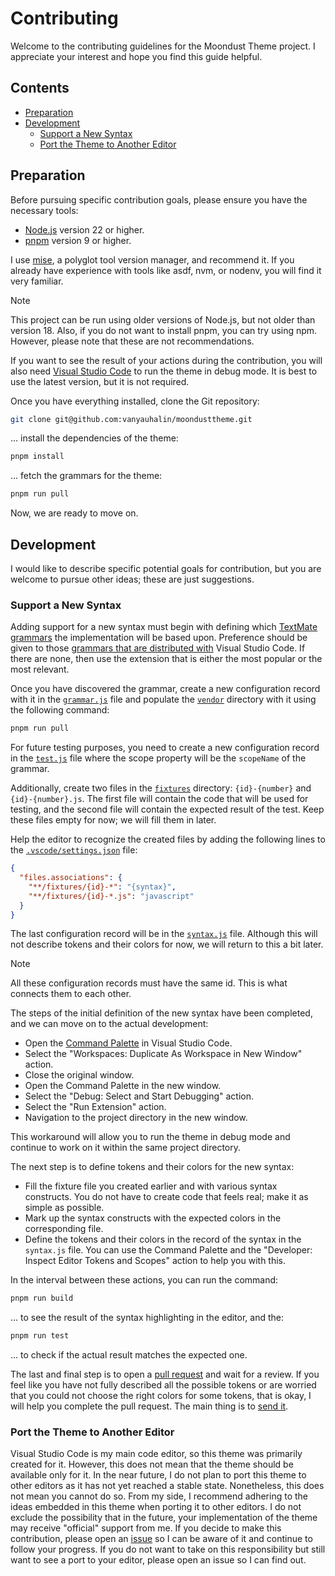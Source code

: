 # Contributing

Welcome to the contributing guidelines for the Moondust Theme project. I appreciate your interest and hope you find this guide helpful.

## Contents

- [Preparation](#preparation)
- [Development](#development)
  - [Support a New Syntax](#support-a-new-syntax)
  - [Port the Theme to Another Editor](#port-the-theme-to-another-editor)

## Preparation

Before pursuing specific contribution goals, please ensure you have the necessary tools:

- [Node.js] version 22 or higher.
- [pnpm] version 9 or higher.

I use [mise], a polyglot tool version manager, and recommend it. If you already have experience with tools like asdf, nvm, or nodenv, you will find it very familiar.

> [!NOTE]
>
> This project can be run using older versions of Node.js, but not older than version 18. Also, if you do not want to install pnpm, you can try using npm. However, please note that these are not recommendations.

If you want to see the result of your actions during the contribution, you will also need [Visual Studio Code] to run the theme in debug mode. It is best to use the latest version, but it is not required.

Once you have everything installed, clone the Git repository:

```sh
git clone git@github.com:vanyauhalin/moondusttheme.git
```

... install the dependencies of the theme:

```sh
pnpm install
```

... fetch the grammars for the theme:

```sh
pnpm run pull
```

Now, we are ready to move on.

## Development

I would like to describe specific potential goals for contribution, but you are welcome to pursue other ideas; these are just suggestions.

### Support a New Syntax

Adding support for a new syntax must begin with defining which [TextMate grammars] the implementation will be based upon. Preference should be given to those [grammars that are distributed with] Visual Studio Code. If there are none, then use the extension that is either the most popular or the most relevant.

Once you have discovered the grammar, create a new configuration record with it in the [`grammar.js`] file and populate the [`vendor`] directory with it using the following command:

```sh
pnpm run pull
```

For future testing purposes, you need to create a new configuration record in the [`test.js`] file where the scope property will be the `scopeName` of the grammar.

Additionally, create two files in the [`fixtures`] directory: `{id}-{number}` and `{id}-{number}.js`. The first file will contain the code that will be used for testing, and the second file will contain the expected result of the test. Keep these files empty for now; we will fill them in later.

Help the editor to recognize the created files by adding the following lines to the [`.vscode/settings.json`] file:

```json
{
  "files.associations": {
    "**/fixtures/{id}-*": "{syntax}",
    "**/fixtures/{id}-*.js": "javascript"
  }
}
```

The last configuration record will be in the [`syntax.js`] file. Although this will not describe tokens and their colors for now, we will return to this a bit later.

> [!NOTE]
>
> All these configuration records must have the same id. This is what connects them to each other.

The steps of the initial definition of the new syntax have been completed, and we can move on to the actual development:

- Open the [Command Palette] in Visual Studio Code.
- Select the "Workspaces: Duplicate As Workspace in New Window" action.
- Close the original window.
- Open the Command Palette in the new window.
- Select the "Debug: Select and Start Debugging" action.
- Select the "Run Extension" action.
- Navigation to the project directory in the new window.

This workaround will allow you to run the theme in debug mode and continue to work on it within the same project directory.

The next step is to define tokens and their colors for the new syntax:

- Fill the fixture file you created earlier and with various syntax constructs. You do not have to create code that feels real; make it as simple as possible.
- Mark up the syntax constructs with the expected colors in the corresponding file.
- Define the tokens and their colors in the record of the syntax in the `syntax.js` file. You can use the Command Palette and the "Developer: Inspect Editor Tokens and Scopes" action to help you with this.

In the interval between these actions, you can run the command:

```sh
pnpm run build
```

... to see the result of the syntax highlighting in the editor, and the:

```sh
pnpm run test
```

... to check if the actual result matches the expected one.

The last and final step is to open a [pull request] and wait for a review. If you feel like you have not fully described all the possible tokens or are worried that you could not choose the right colors for some tokens, that is okay, I will help you complete the pull request. The main thing is to [send it].

### Port the Theme to Another Editor

Visual Studio Code is my main code editor, so this theme was primarily created for it. However, this does not mean that the theme should be available only for it. In the near future, I do not plan to port this theme to other editors as it has not yet reached a stable state. Nonetheless, this does not mean you cannot do so. From my side, I recommend adhering to the ideas embedded in this theme when porting it to other editors. I do not exclude the possibility that in the future, your implementation of the theme may receive "official" support from me. If you decide to make this contribution, please open an [issue] so I can be aware of it and continue to follow your progress. If you do not want to take on this responsibility but still want to see a port to your editor, please open an issue so I can find out.

<!-- Footnotes -->

[`.vscode/settings.json`]: ./.vscode/settings.json
[`fixtures`]: ./fixtures
[`vendor`]: ./vendor
[`grammar.js`]: ./grammar.js
[`syntax.js`]: ./syntax.js
[`test.js`]: ./test.js

[TextMate grammars]: https://macromates.com/manual/en/language_grammars/
[grammars that are distributed with]: https://github.com/microsoft/vscode/tree/main/extensions/
[Command Palette]: https://code.visualstudio.com/docs/getstarted/userinterface/#_command-palette
[pull request]: https://docs.github.com/en/github/collaborating-with-issues-and-pull-requests/about-pull-requests/
[send it]: https://github.com/vanyauhalin/moondusttheme/pulls/
[issue]: https://github.com/vanyauhalin/moondusttheme/issues/

[mise]: https://mise.jdx.dev/
[Node.js]: https://nodejs.org/
[pnpm]: https://pnpm.io/
[Visual Studio Code]: https://code.visualstudio.com/
